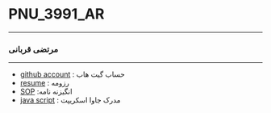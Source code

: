 # PNU_3991_AR
---------
### مرتضی قربانی
 
---
- [github account](https://github.com/mortezaghorbani68)
  : حساب گیت هاب
- [resume](https://mortezaghorbani68.github.io/morteza-gh.github.io/)
  : رزومه
- [SOP](https://mortezaghorbani68.github.io/SOP/)
  :انگیزنه نامه 
- [java script](js.pdf)
  : مدرک جاوا اسکریپت
